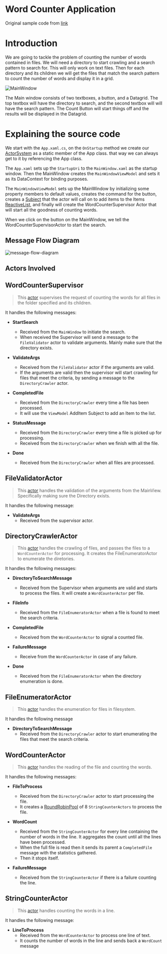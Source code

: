 # Word Counter Application

Original sample code from [link](http://www.toptal.com/scala/concurrency-and-fault-tolerance-made-easy-an-intro-to-akka)


# Introduction

We are going to tackle the problem of counting the number of words contained in files. We will need a directory to start crawling and a search pattern to search for. This will only work on text files. Then for each directory and its children we will get the files that match the search pattern to count the number of words and display it in a grid.

![MainWindow](Images/MainWindow-01.png)

The Main window consists of two textboxes, a button, and a Datagrid. The top textbox will have the directory to search, and the second textbox will will have the search pattern. The Count Button will start things off and the results will be displayed in the Datagrid.   

# Explaining the source code

We start with the `App.xaml.cs`, on the `OnStartup` method we create our [ActorSystem](<http://getakka.net/docs/concepts/actorsystem>) as a static member of the App class. that way we can always get to it by referencing the App class.

The `App.xaml` sets up the `StartupUri` to the `MainWindow.xaml` as the startup window. Then the MainWindow creates the `MainWindowViewModel` and sets it as its DataContext for binding purposes.

The `MainWindowViewModel` sets up the MainWindow by initializing some property members to default values, creates the command for the button, creates a [Subject](<http://www.introtorx.com/content/v1.0.10621.0/02_KeyTypes.html>) that the actor will call on to add items to the Items [ReactiveList](<http://reactiveui.readthedocs.org/en/stable/basics/reactive-list/>), and finally will create the WordCounterSupervisor Actor that will start all the goodness of counting words.

When we click on the button on the MainWindow, we tell the WordCounterSupervisorActor to start the search.

## Message Flow Diagram

![message-flow-diagram](Images/message-diagram.png)

## Actors Involved

## WordCounterSupervisor

>This [actor](<http://getakka.net/docs/Working%20with%20actors>) supervises the request of counting the words for all files in the folder specified and its children.

It handles the following messages:

* **StartSearch**
  * Received from the `MainWindow` to initiate the search.
  * When received the Supervisor will send a message to the `FileValidator` actor to validate arguments. Mainly make sure that the directory exists.
 
* **ValidateArgs**
  * Received from the `FileValidator` actor if the arguments are valid.
  * If the arguments are valid then the supervisor will start crawling for files that meet the criteria, by sending a message to the `DirectoryCrawler` actor.
  
* **CompletedFile**
  * Received from the `DirectoryCrawler` every time a file has been processed.
  * It will use the `ViewModel` AddItem Subject to add an Item to the list.
  
* **StatusMessage**
  * Received from the `DirectoryCrawler` every time a file is picked up for processing.
  * Received from the `DirectoryCrawler` when we finish with all the file.

* **Done**
  * Received from the `DirectoryCrawler` when all files are processed.

## FileValidatorActor

>This [actor](<http://getakka.net/docs/Working%20with%20actors>) handles the validation of the arguments from the MainView. Specifically making sure the Directory exists.

It handles the following message:

* **ValidateArgs**
  * Received from the supervisor actor.

## DirectoryCrawlerActor

>This [actor](<http://getakka.net/docs/Working%20with%20actors>) handles the crawling of files, and passes the files to a `WordCounterActor` for processing. It creates the FileEnumeratorActor to enumerate the diretories. 

It handles the following messages:

* **DirectoryToSearchMessage**
  * Received from the Supervisor when arguments are valid and starts to process the files. It will create a `WordCounterActor` per file.

* **FileInfo**
  * Received from the `FileEnumeratorActor` when a file is found to meet the search criteria.
  
* **CompletedFile**
  * Received from the `WordCounterActor` to signal a counted file.

* **FailureMessage**
  * Receive from the `WordCounterActor` in case of any failure. 

* **Done**
  * Received from the `FileEnumeratorActor` when the directory enumeration is done.
  
  
## FileEnumeratorActor

>This [actor](<http://getakka.net/docs/Working%20with%20actors>) handles the enumeration for files in filesystem.

It handles the following message

* **DirectoryToSearchMessage**
  * Received from the `DirectoryCrawler` actor to start enumerating the files that meet the search criteria.

## WordCounterActor

>This [actor](<http://getakka.net/docs/Working%20with%20actors>) handles the reading of the file and counting the words.

It handles the following messages:

* **FileToProcess**
  * Received from the `DirectoryCrawler` actor to start processing the file.
  * It creates a [RoundRobinPool](<http://getakka.net/docs/working-with-actors/Routers#roundrobin>) of 8 `StringCounterActors` to process the file.    

* **WordCount**
  * Received from the `StringCounterActor` for every line containing the number of words in the line. It aggregates     the count until all the lines have been processed.
  * When the full file is read then it sends its parent a `CompletedFile` message with the statistics gathered.
  * Then it stops itself.

* **FailureMessage**
  * Received from the `StringCounterActor` if there is a failure counting the line.

## StringCounterActor

>This [actor](<http://getakka.net/docs/Working%20with%20actors>) handles counting the words in a line.

It handles the following message:

* **LineToProcess**
  * Received from the `WordCounterActor` to process one line of text.
  * It counts the number of words in the line and sends back a `WordCount` message
